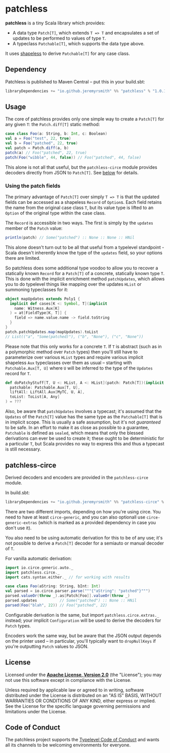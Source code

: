 # patchless

**patchless** is a tiny Scala library which provides:

* A data type `Patch[T]`, which extends `T => T` and encapsulates a set of updates to be performed to values of type `T`.
* A typeclass `Patchable[T]`, which supports the data type above.

It uses [shapeless](https://github.com/milessabin/shapeless) to derive `Patchable[T]` for any case class.

## Dependency

Patchless is published to Maven Central – put this in your build.sbt:

```scala
libraryDependencies += "io.github.jeremyrsmith" %% "patchless" % "1.0.1"
```

## Usage
The core of patchless provides only one simple way to create a `Patch[T]` for any given `T`: the `Patch.diff[T]` static
method:

```scala
case class Foo(a: String, b: Int, c: Boolean)
val a = Foo("test", 22, true)
val b = Foo("patched", 22, true)
val patch = Patch.diff(a, b)
patch(a) // Foo("patched", 22, true)
patch(Foo("wibble", 44, false)) // Foo("patched", 44, false)
```

This alone is not all that useful, but the `patchless-circe` module provides decoders directly from JSON to `Patch[T]`.
See [below](#patchless-circe) for details.

### Using the patch fields
The primary advantage of `Patch[T]` over simply `T => T` is that the updated fields can be accessed as a shapeless
`Record` of `Option`s. Each field retains the name from the original case class `T`, but its value type is lifted to
an `Option` of the original type within the case class.

The `Record` is accessible in two ways. The first is simply by the `updates` member of the `Patch` value:

```scala
println(patch) // Some("patched") :: None :: None :: HNil
```

This alone doesn't turn out to be all that useful from a typelevel standpoint - Scala doesn't inherently know the type
of the `updates` field, so your options there are limited.

So patchless does some additional type voodoo to allow you to recover a statically known `Record` for a `Patch[T]` of a
concrete, statically known type `T`. This is done with the implicit enrichment method `patchUpdates`, which allows you
to do typelevel things like mapping over the updates `HList` or summoning typeclasses for it:

```scala
object mapUpdates extends Poly1 {
  implicit def cases[K <: Symbol, T](implicit
    name: Witness.Aux[K]
  ) = at[FieldType[K, T]] {
    field => name.value.name -> field.toString
  }
}
patch.patchUpdates.map(mapUpdates).toList
// List(("a", "Some(patched)"), ("b", "None"), ("c", "None")) 
```

Please note that this only works for a concrete `T`. If `T` is abstract (such as in a polymorphic method over `Patch`
types) then you'll still have to parameterize over various `HList` types and require various implicit shapeless `Aux`
typeclasses over them as usual – starting with `Patchable.Aux[T, U]` where `U` will be inferred to the type of the
`Updates` record for `T`.

```scala
def doPatchyStuff[T, U <: HList, A <: HList](patch: Patch[T])(implicit
  patchable: Patchable.Aux[T, U],
  liftAll: LiftAll.Aux[MyTC, U, A],
  toList: ToList[A, Any]
) = ???
```

Also, be aware that `patchUpdates` involves a typecast; it's assumed that the `Updates` of the `Patch[T]` value has the
same type as the `Patchable[T]` that is in implicit scope. This is usually a safe assumption, but it's not *guaranteed*
to be safe. In an effort to make it as close as possible to a guarantee, `Patchable` is defined as `sealed`, which means
that only the blessed derivations can ever be used to create it; these ought to be deterministic for a particular `T`,
but Scala provides no way to express this and thus a typecast is still necessary.

## patchless-circe

Derived decoders and encoders are provided in the `patchless-circe` module.

In build.sbt:

```scala
libraryDependencies += "io.github.jeremyrsmith" %% "patchless-circe" % "1.0.1"
```

There are two different imports, depending on how you're using circe. You need to have at least `circe-generic`, and
you can also optionall use `circe-generic-extras` (which is marked as a provided dependency in case you don't use it).

You also need to be using automatic derivation for this to be of any use; it's not possible to derive a `Patch[T]` decoder
for a semiauto or manual decoder of `T`.

For vanilla automatic derivation:

```scala
import io.circe.generic.auto._
import patchless.circe._
import cats.syntax.either._ // for working with results

case class Foo(aString: String, bInt: Int)
val parsed = io.circe.parser.parse("""{"aString": "patched"}""")
parsed.valueOr(throw _).as[Patch[Foo]].valueOr(throw _)
parsed.updates          // Some("patched") :: None :: HNil
parsed(Foo("blah", 22)) // Foo("patched", 22)
```

Configurable derivation is the same, but import `patchless.circe.extras._` instead; your implicit `Configuration` will
be used to derive the decoders for `Patch` types.

Encoders work the same way, but be aware that the JSON output depends on the printer used – in particular, you'll
typically want to `dropNullKeys` if you're outputting `Patch` values to JSON.

## License

Licensed under the **[Apache License, Version 2.0](http://www.apache.org/licenses/LICENSE-2.0)** (the "License");
you may not use this software except in compliance with the License.

Unless required by applicable law or agreed to in writing, software
distributed under the License is distributed on an "AS IS" BASIS,
WITHOUT WARRANTIES OR CONDITIONS OF ANY KIND, either express or implied.
See the License for the specific language governing permissions and
limitations under the License.

## Code of Conduct
The patchless project supports the [Typelevel Code of Conduct](http://typelevel.org/conduct.html) and wants all its channels
to be welcoming environments for everyone.
